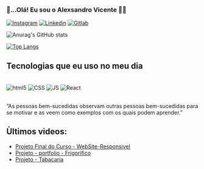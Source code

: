 
### 👋...Olá! Eu sou o Alexsandro Vicente 👨‍🎓

[![Instagram](https://img.shields.io/badge/Instagram-E4405F?style=for-the-badge&logo=instagram&logoColor=white)](https://instagram.com/oficial_alex.vct)
[![Linkedin](https://img.shields.io/badge/LinkedIn-0077B5?style=for-the-badge&logo=linkedin&logoColor=white)](https://www.linkedin.com/in/alexsandro-vct-b74b60234/)
[![Gitlab](https://img.shields.io/badge/GitLab-330F63?style=for-the-badge&logo=gitlab&logoColor=white)](https://gitlab.com/AlexsandroVcT)


![Anurag's GitHub stats](https://github-readme-stats.vercel.app/api?username=AlexsandroVcT&show_icons=true&theme=synthwave)

[![Top Langs](https://github-readme-stats.vercel.app/api/top-langs/?username=anuraghazra)](https://github.com/anuraghazra/github-readme-stats)

## Tecnologias que eu uso no meu dia

<div style="display: inline_block"><br/>
<img align="center" alt="html5" src="https://img.shields.io/badge/HTML5-E34F26?style=for-the-badge&logo=html5&logoColor=white" />
<img align="center" alt="CSS" src="https://img.shields.io/badge/CSS3-1572B6?style=for-the-badge&logo=css3&logoColor=white" />
<img align="center" alt="JS" src="https://img.shields.io/badge/JavaScript-F7DF1E?style=for-the-badge&logo=javascript&logoColor=black" />
<img align="center" alt="React" src="https://img.shields.io/badge/React-20232A?style=for-the-badge&logo=react&logoColor=61DAFB" />
</div><br/>

“As pessoas bem-sucedidas observam outras pessoas bem-sucedidas para se motivar e as veem como exemplos com os quais podem aprender.”

## Ùltimos videos:
- [Projeto Final do Curso - WebSite-Responsivel](https://www.instagram.com/p/CbeAVWQjiLs/)<br/>
- [Projeto - portfolio - Frigorifico](https://www.instagram.com/p/Cbd-_jLjZTT/)
- [Projeto - Tabacaria](https://www.instagram.com/p/CbRgzJBjk8l/)

